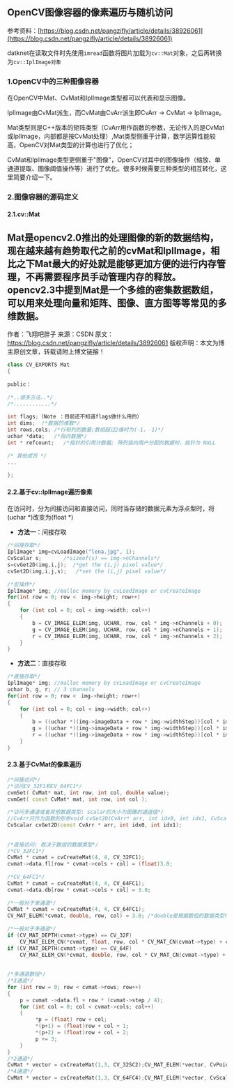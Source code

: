 ## OpenCV图像容器的像素遍历与随机访问

参考资料：[https://blog.csdn.net/pangzifly/article/details/38926061](https://blog.csdn.net/pangzifly/article/details/38926061)

datknet在读取文件时先使用`imread`函数将图片加载为`cv::Mat`对象，之后再转换为`cv::IplImage对象`

### 1.OpenCV中的三种图像容器

在OpenCV中Mat、CvMat和IplImage类型都可以代表和显示图像。

IplImage由CvMat派生，而CvMat由CvArr派生即CvArr -> CvMat -> IplImage。

Mat类型则是C++版本的矩阵类型（CvArr用作函数的参数，无论传入的是CvMat或IplImage，内部都是按CvMat处理）,Mat类型侧重于计算，数学运算性能较高，OpenCV对Mat类型的计算也进行了优化；

CvMat和IplImage类型更侧重于"图像"，OpenCV对其中的图像操作（缩放、单通道提取、图像阈值操作等）进行了优化。很多时候需要三种类型的相互转化，这里简要介绍一下。

### 2.图像容器的源码定义

#### 2.1.cv::Mat

 Mat是opencv2.0推出的处理图像的新的数据结构，现在越来越有趋势取代之前的cvMat和lplImage，相比之下Mat最大的好处就是能够更加方便的进行内存管理，不再需要程序员手动管理内存的释放。opencv2.3中提到Mat是一个多维的密集数据数组，可以用来处理向量和矩阵、图像、直方图等等常见的多维数据。
--------------------- 
作者：飞翔吧胖子 
来源：CSDN 
原文：https://blog.csdn.net/pangzifly/article/details/38926061 
版权声明：本文为博主原创文章，转载请附上博文链接！

```cpp
class CV_EXPORTS Mat
{
 
public：
 
/*..很多方法..*/
/*............*/
 
int flags;（Note ：目前还不知道flags做什么用的）
int dims;  /*数据的维数*/
int rows,cols; /*行和列的数量;数组超过2维时为(-1，-1)*/
uchar *data;   /*指向数据*/
int * refcount;   /*指针的引用计数器; 阵列指向用户分配的数据时，指针为 NULL
 
/* 其他成员 */ 
...
 
};
```

#### 2.2.基于cv::IplImage遍历像素

在访问时，分为间接访问和直接访问，同时当存储的数据元素为浮点型时，将(uchar \*)改变为(float \*)

- **方法一**：间接存取

```cpp
/*间接存取*/
IplImage* img=cvLoadImage("lena.jpg", 1);
CvScalar s;       /*sizeof(s) == img->nChannels*/
s=cvGet2D(img,i,j);  /*get the (i,j) pixel value*/
cvSet2D(img,i,j,s);   /*set the (i,j) pixel value*/
 
/*宏操作*/
IplImage* img; //malloc memory by cvLoadImage or cvCreateImage
for(int row = 0; row <　img->height; row++)
{
    for (int col = 0; col < img->width; col++)
    {
        b = CV_IMAGE_ELEM(img, UCHAR, row, col * img->nChannels + 0); 
        g = CV_IMAGE_ELEM(img, UCHAR, row, col * img->nChannels + 1); 
        r = CV_IMAGE_ELEM(img, UCHAR, row, col * img->nChannels + 2);
    }
}
```

- **方法二**：直接存取

```cpp 
/*直接存取*/
IplImage* img; //malloc memory by cvLoadImage or cvCreateImage
uchar b, g, r; // 3 channels
for(int row = 0; row <　img->height; row++)
{
    for (int col = 0; col < img->width; col++)
    {
        b = ((uchar *)(img->imageData + row * img->widthStep))[col * img->nChannels + 0]; 
        g = ((uchar *)(img->imageData + row * img->widthStep))[col * img->nChannels + 1]; 
        r = ((uchar *)(img->imageData + row * img->widthStep))[col * img->nChannels + 2];
    }
}
```

#### 2.3.基于CvMat的像素遍历

```cpp
/*间接访问*/
/*访问CV_32F1和CV_64FC1*/
cvmSet( CvMat* mat, int row, int col, double value);
cvmGet( const CvMat* mat, int row, int col );
 
/*访问多通道或者其他数据类型: scalar的大小为图像的通道值*/
//CvArr只作为函数的形参void cvSet2D(CvArr* arr, int idx0, int idx1, CvScalar value);
CvScalar cvGet2D(const CvArr * arr, int idx0, int idx1);
 
 
/*直接访问: 取决于数组的数据类型*/
/*CV_32FC1*/
CvMat * cvmat = cvCreateMat(4, 4, CV_32FC1);
cvmat->data.fl[row * cvmat->cols + col] = (float)3.0;
 
/*CV_64FC1*/
CvMat * cvmat = cvCreateMat(4, 4, CV_64FC1);
cvmat->data.db[row * cvmat->cols + col] = 3.0;
 
/*一般对于单通道*/
CvMat * cvmat = cvCreateMat(4, 4, CV_64FC1);
CV_MAT_ELEM(*cvmat, double, row, col) = 3.0; /*double是根据数组的数据类型传入,这个宏不能处理多通道*/
 
/*一般对于多通道*/
if (CV_MAT_DEPTH(cvmat->type) == CV_32F)
    CV_MAT_ELEM_CN(*cvmat, float, row, col * CV_MAT_CN(cvmat->type) + ch) = (float)3.0; // ch为通道值
if (CV_MAT_DEPTH(cvmat->type) == CV_64F)
    CV_MAT_ELEM_CN(*cvmat, double, row, col * CV_MAT_CN(cvmat->type) + ch) = 3.0; // ch为通道值
 
 
/*多通道数组*/
/*3通道*/
for (int row = 0; row < cvmat->rows; row++)
{    
    p = cvmat ->data.fl + row * (cvmat->step / 4);
    for (int col = 0; col < cvmat->cols; col++)   
    {       
         *p = (float) row + col;       
         *(p+1) = (float)row + col + 1;       
         *(p+2) = (float)row + col + 2;       
         p += 3;    
    }
}
/*2通道*/
CvMat * vector = cvCreateMat(1,3, CV_32SC2);CV_MAT_ELEM(*vector, CvPoint, 0, 0) = cvPoint(100,100);
/*4通道*/
CvMat * vector = cvCreateMat(1,3, CV_64FC4);CV_MAT_ELEM(*vector, CvScalar, 0, 0) = CvScalar(0, 0, 0, 0);
```


